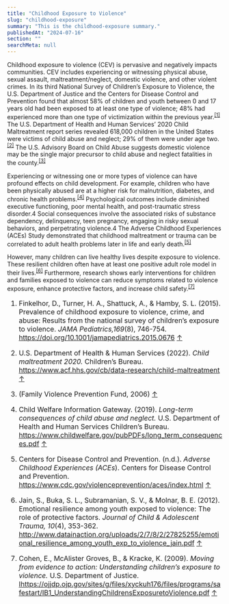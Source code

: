 ```yaml
---
title: "Childhood Exposure to Violence"
slug: "childhood-exposure"
summary: "This is the childhood-exposure summary."
publishedAt: "2024-07-16"
section: ""
searchMeta: null
---
```


Childhood exposure to violence (CEV) is pervasive and negatively impacts communities. CEV includes experiencing or witnessing physical abuse, sexual assault, maltreatment/neglect, domestic violence, and other violent crimes. In its third National Survey of Children’s Exposure to Violence, the U.S. Department of Justice and the Centers for Disease Control and Prevention found that almost 58% of children and youth between 0 and 17 years old had been exposed to at least one type of violence; 48% had experienced more than one type of victimization within the previous year.<sup>[\[1\]](#footnote-2)</sup> The U.S. Department of Health and Human Services’ 2020 Child Maltreatment report series revealed 618,000 children in the United States were victims of child abuse and neglect; 29% of them were under age two.<sup>[\[2\]](#footnote-3)</sup> The U.S. Advisory Board on Child Abuse suggests domestic violence may be the single major precursor to child abuse and neglect fatalities in the county.<sup>[\[3\]](#footnote-4)</sup>

Experiencing or witnessing one or more types of violence can have profound effects on child development. For example, children who have been physically abused are at a higher risk for malnutrition, diabetes, and chronic health problems.<sup>[\[4\]](#footnote-5)</sup> Psychological outcomes include diminished executive functioning, poor mental health, and post-traumatic stress disorder.4 Social consequences involve the associated risks of substance dependency, delinquency, teen pregnancy, engaging in risky sexual behaviors, and perpetrating violence.4 The Adverse Childhood Experiences (ACEs) Study demonstrated that childhood maltreatment or trauma can be correlated to adult health problems later in life and early death.<sup>[\[5\]](#footnote-6)</sup>

However, many children can live healthy lives despite exposure to violence. These resilient children often have at least one positive adult role model in their lives.<sup>[\[6\]](#footnote-7)</sup> Furthermore, research shows early interventions for children and families exposed to violence can reduce symptoms related to violence exposure, enhance protective factors, and increase child safety.<sup>[\[7\]](#footnote-8)</sup>

<div style="font-size: 16px" class="px-10 mt-10">

1. Finkelhor, D., Turner, H. A., Shattuck, A., & Hamby, S. L. (2015). Prevalence of childhood exposure to violence, crime, and abuse: Results from the national survey of children’s exposure to violence. _JAMA Pediatrics,169_(8), 746-754. <https://doi.org/10.1001/jamapediatrics.2015.0676> [↑](#footnote-ref-2)

2. U.S. Department of Health & Human Services (2022). _Child maltreatment 2020._ Children’s Bureau. <https://www.acf.hhs.gov/cb/data-research/child-maltreatment> [↑](#footnote-ref-3)

3. (Family Violence Prevention Fund, 2006) [↑](#footnote-ref-4)

4. Child Welfare Information Gateway. (2019). _Long-term consequences of child abuse and neglect._ U.S. Department of Health and Human Services Children’s Bureau. <https://www.childwelfare.gov/pubPDFs/long_term_consequences.pdf> [↑](#footnote-ref-5)

5. Centers for Disease Control and Prevention. (n.d.). _Adverse Childhood Experiences (ACEs_). Centers for Disease Control and Prevention. <https://www.cdc.gov/violenceprevention/aces/index.html> [↑](#footnote-ref-6)

6. Jain, S., Buka, S. L., Subramanian, S. V., & Molnar, B. E. (2012). Emotional resilience among youth exposed to violence: The role of protective factors. _Journal of Child & Adolescent Trauma, 10_(4), 353-362. <http://www.datainaction.org/uploads/2/7/8/2/27825255/emotional_resilience_among_youth_exp_to_violence_jain.pdf> [↑](#footnote-ref-7)

7. Cohen, E., McAlister Groves, B., & Kracke, K. (2009). _Moving from evidence to action: Understanding children’s exposure to violence._ U.S. Department of Justice. [Ihttps://ojjdp.ojp.gov/sites/g/files/xyckuh176/files/programs/safestart/IB1_UnderstandingChildrensExposuretoViolence.pdf](https://ojjdp.ojp.gov/sites/g/files/xyckuh176/files/programs/safestart/IB1_UnderstandingChildrensExposuretoViolence.pdf) [↑](#footnote-ref-8)

</div>
